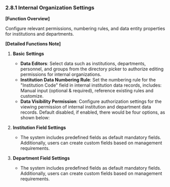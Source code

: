  ### 2.8.1 Internal Organization Settings

**[Function Overview]**

Configure relevant permissions, numbering rules, and data entity properties for institutions and departments.

**[Detailed Functions Note]**

1. **Basic Settings**
   - **Data Editors**: Select data such as institutions, departments, personnel, and groups from the directory picker to authorize editing permissions for internal organizations.
   - **Institution Data Numbering Rule**: Set the numbering rule for the "Institution Code" field in internal institution data records, includes: Manual input (optional & required), reference existing rules and customize.
   - **Data Visibility Permission**: Configure authorization settings for the viewing permission of internal institution and department data records. Default disabled, if enabled, there would be four options, as shown below:

2. **Institution Field Settings**
   - The system includes predefined fields as default mandatory fields. Additionally, users can create custom fields based on management requirements.

3. **Department Field Settings**
   - The system includes predefined fields as default mandatory fields. Additionally, users can create custom fields based on management requirements.
